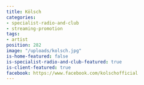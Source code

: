 ```yaml
---
title: Kölsch
categories:
- specialist-radio-and-club
- streaming-promotion
tags:
- artist
position: 282
image: "/uploads/kolsch.jpg"
is-home-featured: false
is-specialist-radio-and-club-featured: true
is-client-featured: true
facebook: https://www.facebook.com/kolschofficial
---
```


